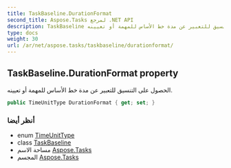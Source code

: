 ```yaml
---
title: TaskBaseline.DurationFormat
second_title: Aspose.Tasks لمرجع .NET API
description: TaskBaseline ملكية. الحصول على التنسيق للتعبير عن مدة خط الأساس للمهمة أو تعيينه.
type: docs
weight: 30
url: /ar/net/aspose.tasks/taskbaseline/durationformat/
---
```

## TaskBaseline.DurationFormat property

الحصول على التنسيق للتعبير عن مدة خط الأساس للمهمة أو تعيينه.

```csharp
public TimeUnitType DurationFormat { get; set; }
```

### أنظر أيضا

* enum [TimeUnitType](../../timeunittype/)
* class [TaskBaseline](../)
* مساحة الاسم [Aspose.Tasks](../../taskbaseline/)
* المجسم [Aspose.Tasks](../../../)


